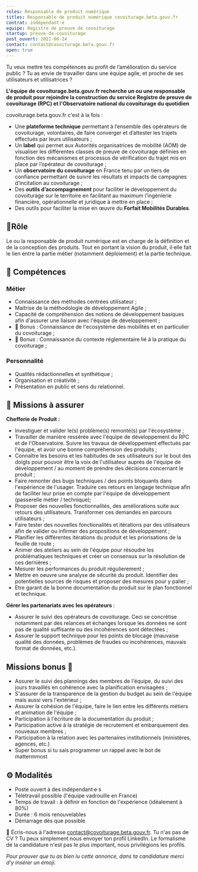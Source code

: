 ```yaml
---
roles: Responsable de produit numérique
titles: Responsable de produit numérique covoiturage.beta.gouv.fr
contrat: indépendant·e
equipe: Registre de preuve de covoiturage
startup: preuve-de-covoiturage
post_ouvert: 2021-06-24
contact: contact@covoiturage.beta.gouv.fr
open: true
---
```


Tu veux mettre tes compétences au profit de l’amélioration du service public ? Tu as envie de travailler dans une équipe agile, et proche de ses utilisateurs et utilisatrices ? 

**L'équipe de covoiturage.beta.gouv.fr recherche un ou une responsable de produit pour rejoindre la construction du service Registre de preuve de covoiturage (RPC) et l'Observatoire national du covoiturage du quotidien**


covoiturage.beta.gouv.fr c'est à la fois : 
* Une **plateforme technique** permettant à l’ensemble des opérateurs de covoiturage, volontaires, de faire converger et d’attester les trajets effectués par leurs utilisateurs ; 
* Un **label** qui permet aux Autorités organisatrices de mobilité (AOM) de visualiser les différentes classes de preuve de covoiturage définies en fonction des mécanismes et processus de vérification du trajet mis en place par l’opérateur de covoiturage ; 
* Un **observatoire du covoiturage** en France tenu par un tiers de confiance permettant de suivre les résultats et impacts de campagnes d’incitation au covoiturage ;
* Des **outils d’accompagnement** pour faciliter le développement du covoiturage sur le territoire en facilitant au maximum l’ingénierie financière, opérationnelle et juridique à mettre en place ; 
* Des outils pour faciliter la mise en œuvre du **Forfait Mobilités Durables**.

## 📑Rôle

Le ou la responsable de produit numérique est en charge de la définition et de la conception des produits. Tout en portant la vision du produit, il·elle fait le lien entre la partie métier (notamment déploiement) et la partie technique.

## 🤞 Compétences
### Métier
- Connaissance des méthodes centrées utilisateur ;  
- Maitrise de la méthodologie de développement Agile ;
- Capacité de compréhension des notions de développement basiques afin d'assurer une liaison avec l'équipe de développement ;
- 🎁 Bonus : Connaissance de l'ecosystème des mobilités et en particulier du covoiturage ;
- 🎁 Bonus : Connaissance du contexte réglementaire lié à la pratique du covoiturage ; 
### Personnalité
- Qualités rédactionnelles et synthétique ;
- Organisation et créativité ;
- Présentation en public et sens du relationnel.

## 💼 Missions à assurer

**Chefferie de Produit :**
- Investiguer et valider le(s) problème(s) remonté(s) par l'écosystème ;
- Travailler de manière ressérée avec l'équipe de développement du RPC et de l'Observatoire. Suivre les travaux de développement effectués par l'équipe, et avoir une bonne compréhension des produits ;
- Connaître les besoins et les habitudes de ses utilisateurs sur le bout des doigts pour pouvoir être la voix de l'utilisateur auprès de l'équipe de développement / au moment de prendre des décisions concernant le produit ;
- Faire remonter des bugs techniques / des points bloquants dans l'expérience de l'usager. Traduire ces retours en langage technique afin de faciliter leur prise en compte par l'équipe de développement (passerelle métier / technique);
- Proposer des nouvelles fonctionnalités, des améliorations suite aux retours des utilisateurs. Transformer ces demandes en parcours utilisateurs ;
- Faire tester des nouvelles fonctionalités et itérations par des utilisateurs afin de valider ou infirmer des propositions de développement ; 
- Planifier les différentes itérations du produit et les priorisations de la feuille de route ;
- Animer des ateliers au sein de l'équipe pour résoudre les problématiques techniques et créer un consensus sur la résolution de ces dernières ;
- Mesurer les performances du produit régulierement ;
- Mettre en oeuvre une analyse de sécurité du produit. Identifier des potentielles sources de risques et proposer des mesures pour y palier ;
- Etre garant de la bonne documentation du produit sur le plan fonctionnel et technique. 

**Gérer les partenariats avec les opérateurs** :
- Assurer le suivi des opérateurs de covoiturage. Ceci se concrétise notamment par des relances et échanges lorsque les données ne sont pas de qualité suffisante ou des incohérences sont détectées ; 
- Assurer le support technique pour les points de blocage (mauvaise qualité des données, problèmes de fraudes ou incohérences, mauvais format de données, etc.). 
 
## Missions bonus 🎁
- Assurer le suivi des plannings des membres de l'équipe, du suivi des jours travaillés en cohérence avec la planification envisagées ;
- S'assurer de la transparence de la gestion du budget au sein de l'équipe mais aussi vers l'extérieur ;
- Assurer la cohésion de l'équipe, faire le lien entre les différents métiers et animation de l'équipe ;
- Participation à l'écriture de la documentation du produit ;
- Participation active à la stratégie de recrutement et embarquement des nouveaux membres ;
- Participation à la relation avec les partenaires institutionnels (ministères, agences, etc.)
- Super bonus si tu sais programmer un rappel avec le bot de mattermmost

## ⚙️ Modalités

- Poste ouvert à des indépendant·e·s 
- Télétravail possible (l'équipe vadrouille en France)
- Temps de travail : à définir en fonction de l'expérience (idéalement à 80%)
- Durée : 6 mois renouvelables
- Démarrage dès que possible


💌 Écris-nous à l'adresse contact@covoiturage.beta.gouv.fr. 
Tu n'as pas de CV ? Tu peux simplement nous envoyer ton profil LinkedIn. Le formalisme de la candidature n'est pas le plus important, nous privilégions les profils. 

*Pour prouver que tu as bien lu cette annonce, dans ta candidature merci d'y insérer un émoji.*
